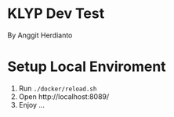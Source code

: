 # KLYP Dev Test
By Anggit Herdianto

# Setup Local Enviroment
1. Run ```./docker/reload.sh```
2. Open http://localhost:8089/
3. Enjoy ... 
